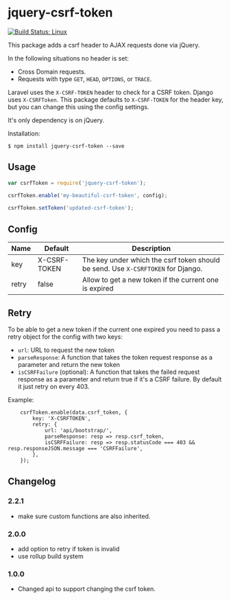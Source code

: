# jquery-csrf-token

[![Build Status: Linux](https://api.travis-ci.org/CodeYellowBV/jquery-csrf-token.svg)](https://travis-ci.org/CodeYellowBV/jquery-csrf-token)

This package adds a csrf header to AJAX requests done via jQuery.

In the following situations no header is set:

- Cross Domain requests.
- Requests with type `GET`, `HEAD`, `OPTIONS`, or `TRACE`.

Laravel uses the `X-CSRF-TOKEN` header to check for a CSRF token. Django uses `X-CSRFToken`. This package defaults to `X-CSRF-TOKEN` for the header key, but you can change this using the config settings.

It's only dependency is on jQuery.

Installation:

```
$ npm install jquery-csrf-token --save
```

## Usage

```js
var csrfToken = require('jquery-csrf-token');

csrfToken.enable('my-beautiful-csrf-token', config);

csrfToken.setToken('updated-csrf-token');
```

## Config

| Name | Default | Description |
| ---- | ------- | ----------- |
| key  | X-CSRF-TOKEN | The key under which the csrf token should be send. Use `X-CSRFTOKEN` for Django. |
| retry  | false | Allow to get a new token if the current one is expired |


## Retry

To be able to get a new token if the current one expired you need to pass a retry object for the config with two keys:

* `url`: URL to request the new token
* `parseResponse`: A function that takes the token request response as a parameter and return the new token
* `isCSRFFailure` (optional): A function that takes the failed request response as a parameter and return true if it's a CSRF failure. By default it just retry on every 403.

Example:

```
    csrfToken.enable(data.csrf_token, {
        key: 'X-CSRFTOKEN',
        retry: {
            url: 'api/bootstrap/',
            parseResponse: resp => resp.csrf_token,
            isCSRFFailure: resp => resp.statusCode === 403 && resp.responseJSON.message === 'CSRFFailure',
        },
    });
```

## Changelog

### 2.2.1
- make sure custom functions are also inherited.
 
### 2.0.0
- add option to retry if token is invalid
- use rollup build system

### 1.0.0
- Changed api to support changing the csrf token.
